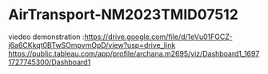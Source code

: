 # AirTransport-NM2023TMID07512

viedeo demonstration :https://drive.google.com/file/d/1eVu01FGCZ-j6a6CKkqt0BTwSOmpvmOpD/view?usp=drive_link
https://public.tableau.com/app/profile/archana.m2695/viz/Dashboard1_16971727745300/Dashboard1
